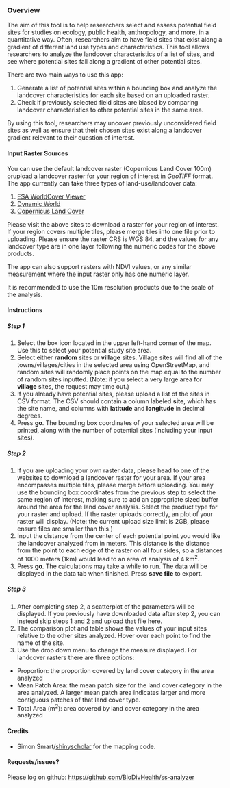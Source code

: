### Overview



The aim of this tool is to help researchers select and assess potential field sites for studies on ecology, public health, anthropology, and more, in a quantitative way. Often, researchers aim to have field sites that exist along a gradient of different land use types and characteristics. This tool allows researchers to analyze the landcover characteristics of a list of sites, and see where potential sites fall along a gradient of other potential sites.  

There are two main ways to use this app:
1. Generate a list of potential sites within a bounding box and analyze the landcover characteristics for each site based on an uploaded raster.
2. Check if previously selected field sites are biased by comparing landcover characteristics to other potential sites in the same area.

By using this tool, researchers may uncover previously unconsidered field sites as well as ensure that their chosen sites exist along a landcover gradient relevant to their question of interest.

#### Input Raster Sources

You can use the default landcover raster (Copernicus Land Cover 100m) orupload a landcover raster for your region of interest in *GeoTIFF* format. The app currently can take three types of land-use/landcover data:
1. [ESA WorldCover Viewer](https://viewer.esa-worldcover.org/worldcover/) 
2. [Dynamic World](https://dynamicworld.app/)
3. [Copernicus Land Cover](https://lcviewer.vito.be/)

Please visit the above sites to download a raster for your region of interest. If your region covers multiple tiles, please merge tiles into one file prior to uploading. Please ensure the raster CRS is WGS 84, and the values for any landcover type are in one layer following the numeric codes for the above products. 

The app can also support rasters with NDVI values, or any similar measurement where the input raster only has one numeric layer.  

It is recommended to use the 10m resolution products due to the scale of the analysis.  

#### Instructions
##### Step 1
1. Select the box icon located in the upper left-hand corner of the map. Use this to select your potential study site area.
2. Select either **random** sites or **village** sites. Village sites will find all of the towns/villages/cities in the selected area using OpenStreetMap, and random sites will randomly place points on the map equal to the number of random sites inputted. (Note: if you select a very large area for **village** sites, the request may time out.)
3. If you already have potential sites, please upload a list of the sites in CSV format. The CSV should contain a column labeled **site**, which has the site name, and columns with **latitude** and **longitude** in decimal degrees.
4. Press **go**. The bounding box coordinates of your selected area will be printed, along with the number of potential sites (including your input sites).


##### Step 2
1. If you are uploading your own raster data, please head to one of the websites to download a landcover raster for your area. If your area encompasses multiple tiles, please merge before uploading. You may use the bounding box coordinates from the previous step to select the same region of interest, making sure to add an appropriate sized buffer around the area for the land cover analysis. Select the product type for your raster and upload. If the raster uploads correctly, an plot of your raster will display. (Note: the current upload size limit is 2GB, please ensure files are smaller than this.)
2. Input the distance from the center of each potential point you would like the landcover analyzed from in meters. This distance is the distance from the point to each edge of the raster on all four sides, so a distances of 1000 meters (1km) would lead to an area of analysis of 4 km<sup>2</sup>.
3. Press **go**. The calculations may take a while to run. The data will be displayed in the data tab when finished. Press **save file** to export. 

##### Step 3
1. After completing step 2, a scatterplot of the parameters will be displayed. If you previously have downloaded data after step 2, you can instead skip steps 1 and 2 and upload that file here. 
2. The comparison plot and table shows the values of your input sites relative to the other sites analyzed. Hover over each point to find the name of the site.   
3. Use the drop down menu to change the measure displayed. For landcover rasters there are three options:
  - Proportion: the proportion covered by land cover category in the area analyzed
  - Mean Patch Area: the mean patch size for the land cover category in the area analyzed. A larger mean patch area indicates larger and more contiguous patches of that land cover type. 
  - Total Area (m<sup>2</sup>): area covered by land cover category in the area analyzed

#### Credits
- Simon Smart/[shinyscholar](https://simon-smart88.github.io/shinyscholar/) for the mapping code.

#### Requests/issues?
Please log on github: https://github.com/BioDivHealth/ss-analyzer
